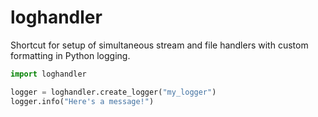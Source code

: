 # loghandler

Shortcut for setup of simultaneous stream and file handlers with custom formatting in Python logging.

```python
import loghandler

logger = loghandler.create_logger("my_logger")
logger.info("Here's a message!")
```
